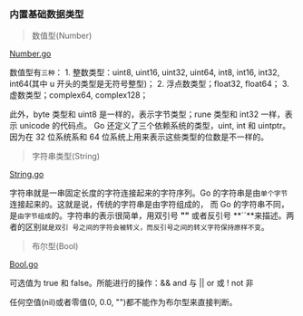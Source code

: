 ### 内置基础数据类型

> 数值型(Number)

[Number.go](Number.go)

数值型有`三种`：
    1. 整数类型：uint8, uint16, uint32, uint64, int8, int16, int32, int64(其中 u 开头的类型是无符号整型)；
    2. 浮点数类型；float32, float64；
    3. 虚数类型；complex64, complex128；
    
此外，byte 类型和 uint8 是一样的，表示字节类型；rune 类型和 int32 一样，表示 unicode 的代码点。
Go 还定义了三个依赖系统的类型，uint, int 和 uintptr。因为在 32 位系统系和 64 位系统上用来表示这些类型的位数是不一样的。


> 字符串类型(String)

[String.go](String.go)

字符串就是一串固定长度的字符连接起来的字符序列。Go 的字符串是由`单个字节`连接起来的。这就是说，传统的字符串是由字符组成的，
而 Go 的字符串不同，是`由字节组成`的。字符串的表示很简单，用双引号 **""** 或者反引号 **``**来描述。两者的区别`就是双引
号之间的字符会被转义，而反引号之间的转义字符保持原样不变`。

> 布尔型(Bool)

[Bool.go](Bool.go)

可选值为 true 和 false。所能进行的操作：&& and 与 || or 或 ! not 非

任何空值(nil)或者零值(0, 0.0, "")都不能作为布尔型来直接判断。